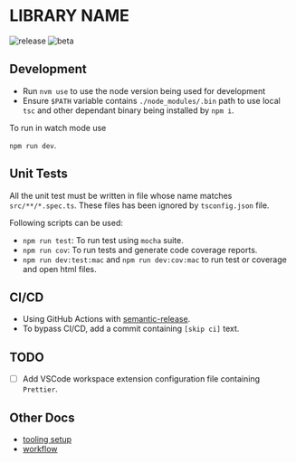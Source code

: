 # LIBRARY NAME

![release](https://github.com/Buddy-Git/typescript-library-boilerplate/workflows/Release%20WFA/badge.svg)
![beta](https://github.com/Buddy-Git/typescript-library-boilerplate/workflows/Release%20WFA%20-%20Beta/badge.svg)

## Development

- Run `nvm use` to use the node version being used for development
- Ensure `$PATH` variable contains `./node_modules/.bin` path to use local `tsc` and other dependant binary being installed by `npm i`.

To run in watch mode use

`npm run dev`.

## Unit Tests

All the unit test must be written in file whose name matches `src/**/*.spec.ts`. These files has been ignored by `tsconfig.json` file.

Following scripts can be used:

- `npm run test`: To run test using `mocha` suite.
- `npm run cov`: To run tests and generate code coverage reports.
- `npm run dev:test:mac` and `npm run dev:cov:mac` to run test or coverage and open html files.

## CI/CD

- Using GitHub Actions with [semantic-release](https://github.com/semantic-release/semantic-release).
- To bypass CI/CD, add a commit containing `[skip ci]` text.

## TODO

- [ ] Add VSCode workspace extension configuration file containing `Prettier`.

## Other Docs

- [tooling setup](docs/tooling.md)
- [workflow](https://docs.github.com/en/free-pro-team@latest/actions/managing-workflow-runs/adding-a-workflow-status-badge)